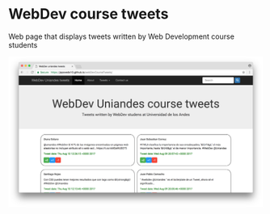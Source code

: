 # WebDev course tweets

Web page that displays tweets written by Web Development course students

![webDevCourseTweets][image1]

[image1]: https://github.com/japoveda10/WebDev/blob/master/webDevCourseTweets/images/webDevCourseTweetsProject.png
